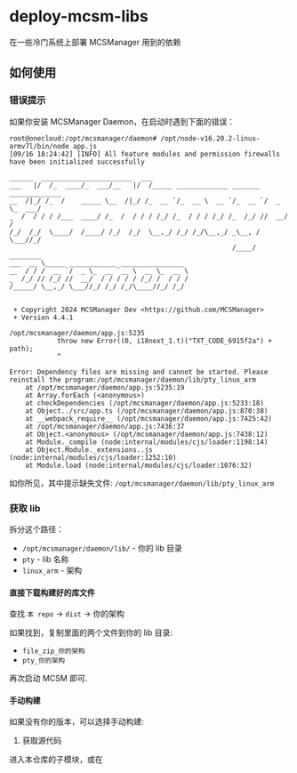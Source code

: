# deploy-mcsm-libs

在一些冷门系统上部署 MCSManager 用到的依赖

## 如何使用

### 错误提示

如果你安装 MCSManager Daemon，在启动时遇到下面的错误：

```
root@onecloud:/opt/mcsmanager/daemon# /opt/node-v16.20.2-linux-armv7l/bin/node app.js
[09/16 18:24:42] [INFO] All feature modules and permission firewalls have been initialized successfully

______  _______________________  ___                                         
___   |/  /_  ____/_  ___/__   |/  /_____ _____________ _______ _____________
__  /|_/ /_  /    _____ \__  /|_/ /_  __ `/_  __ \  __ `/_  __ `/  _ \_  ___/
_  /  / / / /___  ____/ /_  /  / / / /_/ /_  / / / /_/ /_  /_/ //  __/  /    
/_/  /_/  \____/  /____/ /_/  /_/  \__,_/ /_/ /_/\__,_/ _\__, / \___//_/     
                                                        /____/               
________                                                                     
___  __ \_____ ____________ ________________                                 
__  / / /  __ `/  _ \_  __ `__ \  __ \_  __ \                                
_  /_/ // /_/ //  __/  / / / / / /_/ /  / / /                                
/_____/ \__,_/ \___//_/ /_/ /_/\____//_/ /_/                                 
                                                                             

 + Copyright 2024 MCSManager Dev <https://github.com/MCSManager>
 + Version 4.4.1

/opt/mcsmanager/daemon/app.js:5235
            throw new Error((0, i18next_1.t)("TXT_CODE_6915f2a") + path);
            ^

Error: Dependency files are missing and cannot be started. Please reinstall the program:/opt/mcsmanager/daemon/lib/pty_linux_arm
    at /opt/mcsmanager/daemon/app.js:5235:19
    at Array.forEach (<anonymous>)
    at checkDependencies (/opt/mcsmanager/daemon/app.js:5233:18)
    at Object../src/app.ts (/opt/mcsmanager/daemon/app.js:870:38)
    at __webpack_require__ (/opt/mcsmanager/daemon/app.js:7425:42)
    at /opt/mcsmanager/daemon/app.js:7436:37
    at Object.<anonymous> (/opt/mcsmanager/daemon/app.js:7438:12)
    at Module._compile (node:internal/modules/cjs/loader:1198:14)
    at Object.Module._extensions..js (node:internal/modules/cjs/loader:1252:10)
    at Module.load (node:internal/modules/cjs/loader:1076:32)
```

如你所见，其中提示缺失文件: `/opt/mcsmanager/daemon/lib/pty_linux_arm`

### 获取 lib

拆分这个路径：

- `/opt/mcsmanager/daemon/lib/` - 你的 lib 目录
- `pty` - lib 名称
- `linux_arm` - 架构

#### 直接下载构建好的库文件

查找 `本 repo` -> `dist` -> 你的架构

如果找到，复制里面的两个文件到你的 lib 目录:

- `file_zip_你的架构`
- `pty_你的架构`

再次启动 MCSM 即可.

#### 手动构建

如果没有你的版本，可以选择手动构建:

1. 获取源代码

进入本仓库的子模块，或在